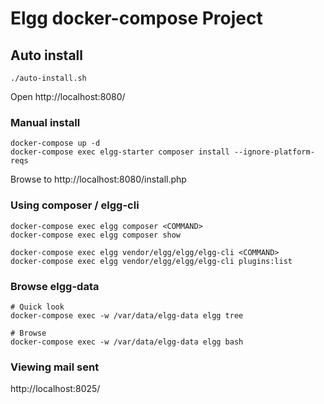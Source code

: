 # Elgg docker-compose Project

## Auto install

```
./auto-install.sh
```

Open http://localhost:8080/

### Manual install

```
docker-compose up -d
docker-compose exec elgg-starter composer install --ignore-platform-reqs
```

Browse to http://localhost:8080/install.php

### Using composer / elgg-cli

```
docker-compose exec elgg composer <COMMAND>
docker-compose exec elgg composer show

docker-compose exec elgg vendor/elgg/elgg/elgg-cli <COMMAND>
docker-compose exec elgg vendor/elgg/elgg/elgg-cli plugins:list
```

### Browse elgg-data

```
# Quick look
docker-compose exec -w /var/data/elgg-data elgg tree

# Browse
docker-compose exec -w /var/data/elgg-data elgg bash
```

### Viewing mail sent

http://localhost:8025/
